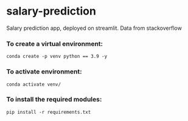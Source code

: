 # salary-prediction

Salary prediction app, deployed on streamlit.
Data from stackoverflow

### To create a virtual environment:

`conda create -p venv python == 3.9 -y`

### To activate environment:

`conda activate venv/`

### To install the required modules:

`pip install -r requirements.txt`
